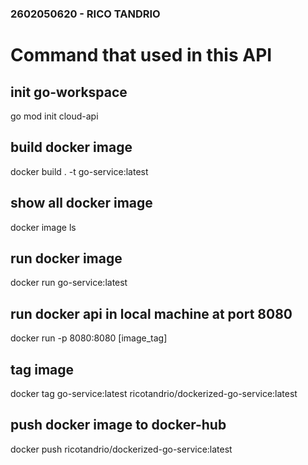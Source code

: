 ### 2602050620 - RICO TANDRIO
# Command that used in this API

## init go-workspace
go mod init cloud-api

## build docker image
docker build . -t go-service:latest

## show all docker image 
docker image ls

## run docker image
docker run go-service:latest

## run docker api in local machine at port 8080
docker run -p 8080:8080 [image_tag]

## tag image 
docker tag go-service:latest ricotandrio/dockerized-go-service:latest

## push docker image to docker-hub
docker push ricotandrio/dockerized-go-service:latest